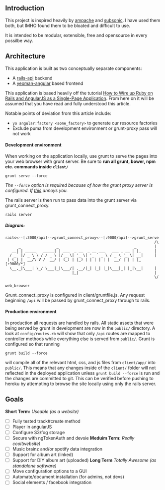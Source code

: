 ## Introduction

This project is inspired heavily by [ampache](https://github.com/ampache/ampache) and [subsonic](http://www.subsonic.org/pages/index.jsp). I have used them both, but IMHO found them to be bloated and difficult to use.

It is intended to be modular, extensible, free and opensource in every possilbe way.

## Architecture

This application is built as two conceptually separate components:
- A [rails-api](https://github.com/rails-api/rails-api) backend
- A [yeoman-angular](https://github.com/yeoman/generator-angular) based frontend

This application is based heavily off the tutorial [How to Wire up Ruby on Rails and AngularJS as a Single-Page Application](http://www.angularonrails.com/ruby-on-rails-angularjs-single-page-application/). From here on it will be assumed that you have read and fully understood this article.

Notable points of deviation from this article include:
- `yo angular:factory <some_factory>` to generate our resource factories
- Exclude puma from development environment or grunt-proxy pass will not work

#### Development environment
When working on the application locally, use grunt to serve the pages into your web browser with grunt server. Be sure to **run all grunt, bower, npm etc. commands inside `client/`**

`grunt serve --force`

  *The `--force` option is required because of how the grunt proxy server is configured. If [this](https://coderwall.com/p/i1bg2q/creating-a-force-task-in-grunt) annoys you.*

The rails server is then run to pass data into the grunt server via grunt_connect_proxy.

`rails server`

##### Diagram:
```
rails<--[:3000/api]-->grunt_connect_proxy<--[:9000/api]-->grunt_serve
                                                                   /\
      _                _                                  _        |    
   __| | _____   _____| | ___  _ __  _ __ ___   ___ _ __ | |_      |
  / _` |/ _ \ \ / / _ \ |/ _ \| '_ \| '_ ` _ \ / _ \ '_ \| __|     |
 | (_| |  __/\ V /  __/ | (_) | |_) | | | | | |  __/ | | | |_   [:9000/*]
  \__,_|\___| \_/ \___|_|\___/| .__/|_| |_| |_|\___|_| |_|\__|     |
                              |_|                                  |
                                                                   \/
                                                                web_browser
```

Grunt_connect_proxy is configured in client/gruntfile.js. Any request beginning  `/api` will be passed by grunt_connect_proxy through to rails.

#### Production environment

In production all requests are handled by rails. All static assets that were being served by grunt in development are now in the `public/` directory. A look at `config/routes.rb` will show that only `/api` routes are mapped to controller methods while everything else is served from `public/`. Grunt is configured so that running
```
grunt build --force
```
will compile all of the relevant html, css, and js files from `client/app/` into `public/`. This means that any changes inside of the `client/` folder will not
reflected in the deployed application unless `grunt build --force` is run and the changes are committed to git. This can be verified before pushing to heroku by attempting to browse the site locally using only the rails server.

## Goals
**Short Term:**
*Useable (as a website)*
- [ ] Fully tested track#create method
- [ ] Player in angularJS
- [ ] Configure S3/fog storage
- [ ] Secure with ngTokenAuth and devsie
**Meduim Term:**
*Really cool(website)*
- [ ] Music brainz and/or spotify data integration
- [ ] Support for album art (linked)
- [ ] Support for DIY album art (uploaded)
**Long Term**
*Totally Awesome (as standalone software)*
- [ ] Move configuration options to a GUI
- [ ] Automate/document installation (for admins, not devs)
- [ ] Social elements / facebook integration
